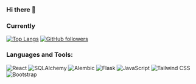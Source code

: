 ### Hi there 👋
### Currently

[![Top Langs](https://github-readme-stats.vercel.app/api/top-langs/?username=Felix-Okeyo&layout=compact)](https://github.com/anuraghazra/github-readme-stats)
[![GitHub followers](https://img.shields.io/github/followers/felix-okeyo?label=Follow&style=social)](https://github.com/felix-okeyo)

### Languages and Tools:

![React](https://img.shields.io/badge/React-61DAFB?style=flat-square&logo=react&logoColor=white)
![SQLAlchemy](https://img.shields.io/badge/SQLAlchemy-306998?style=flat-square&logo=sqlalchemy&logoColor=white)
![Alembic](https://img.shields.io/badge/Alembic-4EAF57?style=flat-square&logo=alembic&logoColor=white)
![Flask](https://img.shields.io/badge/Flask-000000?style=flat-square&logo=flask&logoColor=white)
![JavaScript](https://img.shields.io/badge/JavaScript-F7DF1E?style=flat-square&logo=javascript&logoColor=black)
![Tailwind CSS](https://img.shields.io/badge/Tailwind%20CSS-38B2AC?style=flat-square&logo=tailwind-css&logoColor=white)
![Bootstrap](https://img.shields.io/badge/Bootstrap-7952B3?style=flat-square&logo=bootstrap&logoColor=white)
